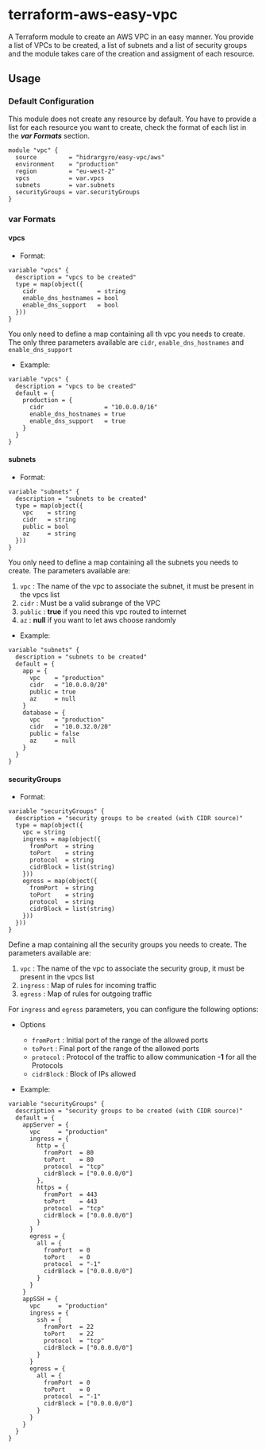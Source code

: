 # terraform-aws-easy-vpc
A Terraform module to create an AWS VPC in an easy manner. You provide a list of VPCs to
be created, a list of subnets and a list of security groups and the module takes care of
the creation and assigment of each resource.

## Usage

### Default Configuration
This module does not create any resource by default. You have to provide a list for each resource
you want to create, check the format of each list in the __*var Formats*__ section.

```
module "vpc" {
  source         = "hidrargyro/easy-vpc/aws"
  environment    = "production"
  region         = "eu-west-2"
  vpcs           = var.vpcs
  subnets        = var.subnets
  securityGroups = var.securityGroups
}
```

### var Formats


#### vpcs

* Format:

```
variable "vpcs" {
  description = "vpcs to be created"
  type = map(object({
    cidr                 = string
    enable_dns_hostnames = bool
    enable_dns_support   = bool
  }))
}
```

You only need to define a map containing all th vpc you needs to create. The only three parameters
available are `cidr`, `enable_dns_hostnames` and `enable_dns_support`

* Example:

```
variable "vpcs" {
  description = "vpcs to be created"
  default = {
    production = {
      cidr                 = "10.0.0.0/16"
      enable_dns_hostnames = true
      enable_dns_support   = true
    }
  }
}
```

#### subnets

* Format:

```
variable "subnets" {
  description = "subnets to be created"
  type = map(object({
    vpc    = string
    cidr   = string
    public = bool
    az     = string
  }))
}
```

You only need to define a map containing all the subnets you needs to create. The parameters
available are:

1. `vpc`    : The name of the vpc to associate the subnet, it must be present in the vpcs list
2. `cidr`   : Must be a valid subrange of the VPC
3. `public` : **true** if you need this vpc routed to internet
4. `az`     : **null** if you want to let aws choose randomly

* Example:

```
variable "subnets" {
  description = "subnets to be created"
  default = {
    app = {
      vpc    = "production"
      cidr   = "10.0.0.0/20"
      public = true
      az     = null
    }
    database = {
      vpc    = "production"
      cidr   = "10.0.32.0/20"
      public = false
      az     = null
    }
  }
}
```

#### securityGroups

* Format:

```
variable "securityGroups" {
  description = "security groups to be created (with CIDR source)"
  type = map(object({
    vpc = string
    ingress = map(object({
      fromPort  = string
      toPort    = string
      protocol  = string
      cidrBlock = list(string)
    }))
    egress = map(object({
      fromPort  = string
      toPort    = string
      protocol  = string
      cidrBlock = list(string)
    }))
  }))
}
```
Define a map containing all the security groups you needs to create. The parameters
available are:

1. `vpc`     : The name of the vpc to associate the security group, it must be present in the vpcs list
2. `ingress` : Map of rules for incoming traffic
3. `egress`  : Map of rules for outgoing traffic

For `ingress` and `egress` parameters, you can configure the following options:

* Options
  * `fromPort`  : Initial port of the range of the allowed ports
  * `toPort`    : Final port of the range of the allowed ports
  * `protocol`  : Protocol of the traffic to allow communication **-1** for all the Protocols
  * `cidrBlock` : Block of IPs allowed


* Example:

```
variable "securityGroups" {
  description = "security groups to be created (with CIDR source)"
  default = {
    appServer = {
      vpc     = "production"
      ingress = {
        http = {
          fromPort  = 80
          toPort    = 80
          protocol  = "tcp"
          cidrBlock = ["0.0.0.0/0"]
        },
        https = {
          fromPort  = 443
          toPort    = 443
          protocol  = "tcp"
          cidrBlock = ["0.0.0.0/0"]
        }
      }
      egress = {
        all = {
          fromPort  = 0
          toPort    = 0
          protocol  = "-1"
          cidrBlock = ["0.0.0.0/0"]
        }
      }
    }
    appSSH = {
      vpc     = "production"
      ingress = {
        ssh = {
          fromPort  = 22
          toPort    = 22
          protocol  = "tcp"
          cidrBlock = ["0.0.0.0/0"]
        }
      }
      egress = {
        all = {
          fromPort  = 0
          toPort    = 0
          protocol  = "-1"
          cidrBlock = ["0.0.0.0/0"]
        }
      }
    }
  }
}
```
